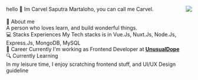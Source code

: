<img align="right" src="https://github-readme-streak-stats.herokuapp.com?user=carvelsaputra&theme=vue&hide_border=true"></img>

hello 👋 
Im Carvel Saputra Martaloho, you can call me Carvel.
<br>
<br>
💬 About me
<br>
A person who loves learn, and build wonderful things. 
<br>
💻 Stacks Experiences
My Tech stacks is  in Vue.Js, Nuxt.Js, Node.Js, Express.Js, MongoDB, MySQL
<br>
:briefcase: Career
Currently I'm working as Frontend Developer at [**UnusualDope**](https://unusualdope.com/)
<br>
🔍 Currently Learning
<br>
In my leisure time, I enjoy scratching frontend stuff, and UI/UX Design guideline



<!--
**carvelsaputra/carvelsaputra** is a ✨ _special_ ✨ repository because its `README.md` (this file) appears on your GitHub profile.

Here are some ideas to get you started:

- 🔭 I’m currently working on ...
- 🌱 I’m currently learning ...
- 👯 I’m looking to collaborate on ...
- 🤔 I’m looking for help with ...
- 💬 Ask me about ...
- 📫 How to reach me: ...
- 😄 Pronouns: ...
- ⚡ Fun fact: ...
-->

